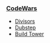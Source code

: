 ### [CodeWars](https://www.codewars.com/)

* [Divisors](divisors.js)
* [Dubstep](dubstep.js)
* [Build Tower](buildTower.js)